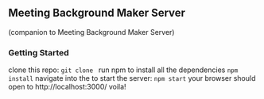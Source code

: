 ## Meeting Background Maker Server

(companion to Meeting Background Maker Server)

### Getting Started

clone this repo:
 `git clone `
run npm to install all the dependencies
`npm install`
navigate into the 
to start the server:
`npm start`
your browser should open to http://localhost:3000/
voila!


